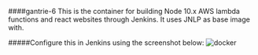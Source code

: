 ####gantrie-6
This is the container for building Node 10.x AWS lambda functions and react websites through Jenkins. It uses JNLP as base image with.

#####Configure this in Jenkins using the screenshot below:
![docker](https://i.ibb.co/QpHqTvY/jenkins-gantris6-node.png)